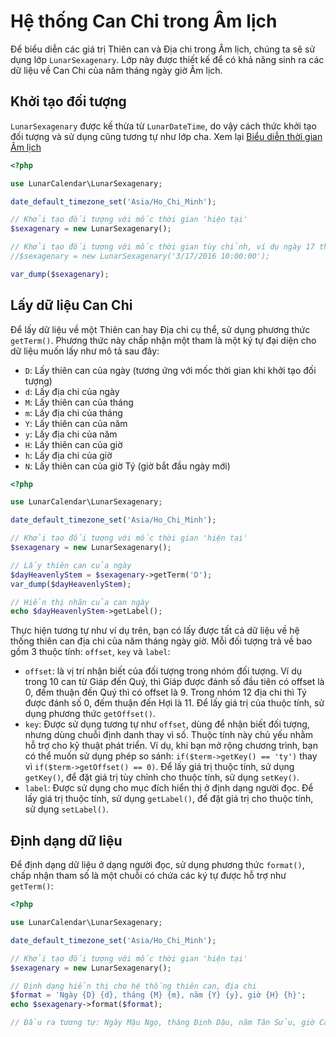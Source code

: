 # Hệ thống Can Chi trong Âm lịch
Để biểu diễn các giá trị Thiên can và Địa chi trong Âm lịch, chúng ta sẽ sử dụng lớp `LunarSexagenary`. Lớp này được thiết kế để có khả năng sinh ra các dữ liệu về Can Chi của năm tháng ngày giờ Âm lịch.

## Khởi tạo đối tượng
`LunarSexagenary` được kế thừa từ `LunarDateTime`, do vậy cách thức khởi tạo đối tượng và sử dụng cũng tương tự như lớp cha. Xem lại [Biểu diễn thời gian Âm lịch](/docs/Vietnamese/02-ngay-thang-nam-am-lich.md)

```php
<?php

use LunarCalendar\LunarSexagenary;

date_default_timezone_set('Asia/Ho_Chi_Minh');

// Khởi tạo đối tượng với mốc thời gian 'hiện tại'
$sexagenary = new LunarSexagenary();

// Khởi tạo đối tượng với mốc thời gian tùy chỉnh, ví dụ ngày 17 tháng 3 năm 2016, lúc 10 giờ sáng (dương lịch)
//$sexagenary = new LunarSexagenary('3/17/2016 10:00:00');

var_dump($sexagenary);
```
## Lấy dữ liệu Can Chi
Để lấy dữ liệu về một Thiên can hay Địa chi cụ thể, sử dụng phương thức `getTerm()`. Phương thức này chấp nhận một tham là một ký tự đại diện cho dữ liệu muốn lấy như mô tả sau đây:
- `D`: Lấy thiên can của ngày (tương ứng với mốc thời gian khi khởi tạo đối tượng)
- `d`: Lấy địa chi của ngày
- `M`: Lấy thiên can của tháng
- `m`: Lấy địa chi của tháng
- `Y`: Lấy thiên can của năm
- `y`: Lấy địa chi của năm
- `H`: Lấy thiên can của giờ
- `h`: Lấy địa chi của giờ
- `N`: Lấy thiên can của giờ Tý (giờ bắt đầu ngày mới)

```php
<?php

use LunarCalendar\LunarSexagenary;

date_default_timezone_set('Asia/Ho_Chi_Minh');

// Khởi tạo đối tượng với mốc thời gian 'hiện tại'
$sexagenary = new LunarSexagenary();

// Lấy thiên can của ngày
$dayHeavenlyStem = $sexagenary->getTerm('D'); 
var_dump($dayHeavenlyStem);

// Hiển thị nhãn của can ngày
echo $dayHeavenlyStem->getLabel();
```
Thực hiện tương tự như ví dụ trên, bạn có lấy được tất cả dữ liệu về hệ thống thiên can địa chi của năm tháng ngày giờ. Mỗi đối tượng trả về bao gồm 3 thuộc tính: `offset`, `key` và `label`:
- `offset`: là vị trí nhận biết của đối tượng trong nhóm đối tượng. Ví dụ trong 10 can từ Giáp đến Quý, thì Giáp được đánh số đầu tiên có offset là 0, đếm thuận đến Quý thì có offset là 9. Trong nhóm 12 địa chi thì Tý được đánh số 0, đếm thuận đến Hợi là 11. Để lấy giá trị của thuộc tính, sử dụng phương thức `getOffset()`.
- `key`: Được sử dụng tương tự như `offset`, dùng để nhận biết đối tượng, nhưng dùng chuỗi định danh thay vì số. Thuộc tính này chủ yếu nhằm hỗ trợ cho kỹ thuật phát triển. Ví dụ, khi bạn mở rộng chương trình, bạn có thể muốn sử dụng phép so sánh: `if($term->getKey() == 'ty')` thay vì `if($term->getOffset() == 0)`. Để lấy giá trị thuộc tính, sử dụng `getKey()`, để đặt giá trị tùy chỉnh cho thuộc tính, sử dụng `setKey()`.
- `label`: Được sử dụng cho mục đích hiển thị ở định dạng người đọc. Để lấy giá trị thuộc tính, sử dụng `getLabel()`, để đặt giá trị cho thuộc tính, sử dụng `setLabel()`.


## Định dạng dữ liệu
Để định dạng dữ liệu ở dạng người đọc, sử dụng phương thức `format()`, chấp nhận tham số là một chuỗi có chứa các ký tự được hỗ trợ như `getTerm()`:
```php
<?php

use LunarCalendar\LunarSexagenary;

date_default_timezone_set('Asia/Ho_Chi_Minh');

// Khởi tạo đối tượng với mốc thời gian 'hiện tại'
$sexagenary = new LunarSexagenary();

// Định dạng hiển thị cho hệ thống thiên can, địa chi
$format = 'Ngày {D} {d}, tháng {M} {m}, năm {Y} {y}, giờ {H} {h}';
echo $sexagenary->format($format);

// Đầu ra tương tự: Ngày Mậu Ngọ, tháng Đinh Dậu, năm Tân Sửu, giờ Canh Thân
```